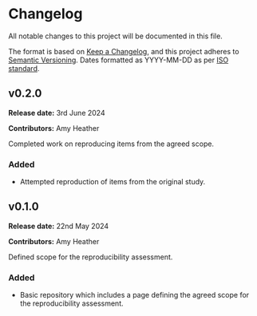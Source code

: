 # Changelog

All notable changes to this project will be documented in this file.

The format is based on [Keep a Changelog](https://keepachangelog.com/en/1.1.0/),
and this project adheres to [Semantic Versioning](https://semver.org/spec/v2.0.0.html). Dates formatted as YYYY-MM-DD as per [ISO standard](https://www.iso.org/iso-8601-date-and-time-format.html).

## v0.2.0

**Release date:** 3rd June 2024

**Contributors:** Amy Heather

Completed work on reproducing items from the agreed scope.

### Added

* Attempted reproduction of items from the original study.

## v0.1.0

**Release date:** 22nd May 2024

**Contributors:** Amy Heather

Defined scope for the reproducibility assessment.

### Added

* Basic repository which includes a page defining the agreed scope for the reproducibility assessment.
